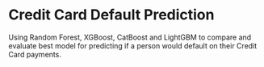 # Credit Card Default Prediction

Using Random Forest, XGBoost, CatBoost and LightGBM to compare and evaluate best model for predicting if a person would default on their Credit Card payments.
